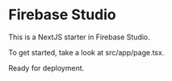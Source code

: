 # Firebase Studio

This is a NextJS starter in Firebase Studio.

To get started, take a look at src/app/page.tsx.

Ready for deployment.